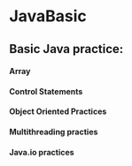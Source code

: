 # JavaBasic
## Basic Java practice:
#### Array
#### Control Statements
#### Object Oriented Practices
#### Multithreading practies
#### Java.io practices
